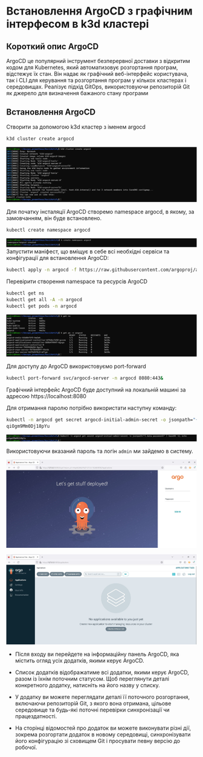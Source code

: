 # Встановлення ArgoCD з графічним інтерфесом в k3d кластері 

## Короткий опис ArgoCD
ArgoCD це популярний інструмент безперервної доставки з відкритим кодом для Kubernetes, який автоматизовує розгортання програм, відстежує їх стан. Він надає як графічний веб-інтерфейс користувача, так і CLI для керування та розгортання програм у кількох кластерах і середовищах.  Реалізує підхід GitOps, використовуючи репозиторій Git як джерело для визначення бажаного стану програми

## Встановлення ArgoCD

Створити за допомогою k3d кластер з іменем argocd
```bash
k3d cluster create argocd
```
![alt](img/create_cluster_argocd.jpg)

Для початку інсталяції ArgoCD створемо namespace argocd, в якому, за замовчанням, він буде встановлено. 

```bash
kubectl create namespace argocd
```
![alt](img/create_namespace_agrocd.jpg)
Запустити маніфест, що вміщує в себе всі необхідні сервіси та конфігурації для встановлення ArgoCD:
```bash
kubectl apply -n argocd -f https://raw.githubusercontent.com/argoproj/argo-cd/stable/manifests/install.yaml
```

Перевірити створення namespace та ресурсів ArgoCD
```bash
kubectl get ns
kubectl get all -A -n argocd
kubectl get pods -n argocd
```
![alt](img/resources.jpg)

Для доступу до ArgoCD використовуємо port-forward
```bash
kubectl port-forward svc/argocd-server -n argocd 8080:443&
```
Графічний інтерфейс ArgoCD буде доступний на локальній машині за адресою https://localhost:8080 

Для отримання паролю потрібно використати наступну команду:
```bash
kubectl -n argocd get secret argocd-initial-admin-secret -o jsonpath="{.data.password}" | base64 -d; echo
qiOgm9Mm0Dj18pYu
```
![alt](img/password.jpg)

Використовуючи вказаний пароль та логін `admin` ми зайдемо в систему.

![alt](img/login_argocd.jpg)

![alt](img/start_argocd.jpg)

- Після входу ви перейдете на інформаційну панель ArgoCD, яка містить огляд усіх додатків, якими керує ArgoCD.


- Список додатків відображатиме всі додатки, якими керує ArgoCD, разом із їхнім поточним статусом. Щоб переглянути деталі конкретного додатку, натисніть на його назву у списку.

- У додатку ви можете переглядати деталі її поточного розгортання, включаючи репозиторій Git, з якого вона отримана, цільове середовище та будь-які поточні перевірки синхронізації чи працездатності.

- На сторінці відомостей про додаток ви можете виконувати різні дії, зокрема розгортати додаток в новому середовищі, синхронізувати його конфігурацію зі сховищем Git і просувати певну версію до робочої.


